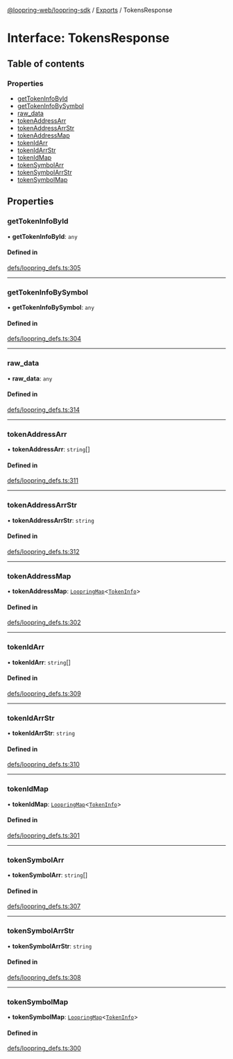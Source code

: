 [@loopring-web/loopring-sdk](../README.md) / [Exports](../modules.md) / TokensResponse

# Interface: TokensResponse

## Table of contents

### Properties

- [getTokenInfoById](TokensResponse.md#gettokeninfobyid)
- [getTokenInfoBySymbol](TokensResponse.md#gettokeninfobysymbol)
- [raw\_data](TokensResponse.md#raw_data)
- [tokenAddressArr](TokensResponse.md#tokenaddressarr)
- [tokenAddressArrStr](TokensResponse.md#tokenaddressarrstr)
- [tokenAddressMap](TokensResponse.md#tokenaddressmap)
- [tokenIdArr](TokensResponse.md#tokenidarr)
- [tokenIdArrStr](TokensResponse.md#tokenidarrstr)
- [tokenIdMap](TokensResponse.md#tokenidmap)
- [tokenSymbolArr](TokensResponse.md#tokensymbolarr)
- [tokenSymbolArrStr](TokensResponse.md#tokensymbolarrstr)
- [tokenSymbolMap](TokensResponse.md#tokensymbolmap)

## Properties

### getTokenInfoById

• **getTokenInfoById**: `any`

#### Defined in

[defs/loopring_defs.ts:305](https://github.com/Loopring/loopring_sdk/blob/fd60be9/src/defs/loopring_defs.ts#L305)

___

### getTokenInfoBySymbol

• **getTokenInfoBySymbol**: `any`

#### Defined in

[defs/loopring_defs.ts:304](https://github.com/Loopring/loopring_sdk/blob/fd60be9/src/defs/loopring_defs.ts#L304)

___

### raw\_data

• **raw\_data**: `any`

#### Defined in

[defs/loopring_defs.ts:314](https://github.com/Loopring/loopring_sdk/blob/fd60be9/src/defs/loopring_defs.ts#L314)

___

### tokenAddressArr

• **tokenAddressArr**: `string`[]

#### Defined in

[defs/loopring_defs.ts:311](https://github.com/Loopring/loopring_sdk/blob/fd60be9/src/defs/loopring_defs.ts#L311)

___

### tokenAddressArrStr

• **tokenAddressArrStr**: `string`

#### Defined in

[defs/loopring_defs.ts:312](https://github.com/Loopring/loopring_sdk/blob/fd60be9/src/defs/loopring_defs.ts#L312)

___

### tokenAddressMap

• **tokenAddressMap**: [`LoopringMap`](LoopringMap.md)<[`TokenInfo`](TokenInfo.md)\>

#### Defined in

[defs/loopring_defs.ts:302](https://github.com/Loopring/loopring_sdk/blob/fd60be9/src/defs/loopring_defs.ts#L302)

___

### tokenIdArr

• **tokenIdArr**: `string`[]

#### Defined in

[defs/loopring_defs.ts:309](https://github.com/Loopring/loopring_sdk/blob/fd60be9/src/defs/loopring_defs.ts#L309)

___

### tokenIdArrStr

• **tokenIdArrStr**: `string`

#### Defined in

[defs/loopring_defs.ts:310](https://github.com/Loopring/loopring_sdk/blob/fd60be9/src/defs/loopring_defs.ts#L310)

___

### tokenIdMap

• **tokenIdMap**: [`LoopringMap`](LoopringMap.md)<[`TokenInfo`](TokenInfo.md)\>

#### Defined in

[defs/loopring_defs.ts:301](https://github.com/Loopring/loopring_sdk/blob/fd60be9/src/defs/loopring_defs.ts#L301)

___

### tokenSymbolArr

• **tokenSymbolArr**: `string`[]

#### Defined in

[defs/loopring_defs.ts:307](https://github.com/Loopring/loopring_sdk/blob/fd60be9/src/defs/loopring_defs.ts#L307)

___

### tokenSymbolArrStr

• **tokenSymbolArrStr**: `string`

#### Defined in

[defs/loopring_defs.ts:308](https://github.com/Loopring/loopring_sdk/blob/fd60be9/src/defs/loopring_defs.ts#L308)

___

### tokenSymbolMap

• **tokenSymbolMap**: [`LoopringMap`](LoopringMap.md)<[`TokenInfo`](TokenInfo.md)\>

#### Defined in

[defs/loopring_defs.ts:300](https://github.com/Loopring/loopring_sdk/blob/fd60be9/src/defs/loopring_defs.ts#L300)
